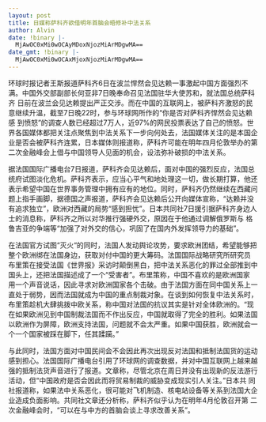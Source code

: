 ```yaml
---
layout: post
title: 日媒称萨科齐欲借明年首脑会晤修补中法关系
author: Alvin
date: !binary |-
  MjAwOC0xMi0wOCAyMDoxNjozMiArMDgwMA==
date_gmt: !binary |-
  MjAwOC0xMi0wOCAxMjoxNjozMiArMDgwMA==
---
```

环球时报记者王斯报道萨科齐6日在波兰悍然会见达赖一事激起中国方面强烈不满。中国外交部副部长何亚非7日晚奉命召见法国驻华大使苏和，就法国总统萨科齐
日前在波兰会见达赖提出严正交涉。而在中国的互联网上，被萨科齐激怒的民意继续升温，截至7日晚22时，参与环球网所作的“你是否对萨科齐悍然会见达赖感
到愤怒”的调查人数已经超过7万人，近97%的网民投票表达了自己的愤怒。世界各国媒体都把关注点聚焦到中法关系下一步向何处去，法国媒体关注的是本国企
业是否会被萨科齐连累，日本媒体则报道称，萨科齐可能在明年四月伦敦举办的第二次金融峰会上借与中国领导人见面的机会，设法弥补破损的中法关系。


据法国国际广播电台7日报道，萨科齐会见达赖后，面对中国的强烈反应，法国总统府试图淡化危机。萨科齐表示，应当心平气和地处理这一切，做长期打算，他还
表示希望中国在世界事务管理中拥有应有的地位。同时，萨科齐仍然继续在西藏问题上指手画脚，据德国之声报道，萨科齐会见达赖后公开向媒体宣称，“达赖并没
有追求独立”，欧洲对西藏的局势“感到担忧”。日本共同社7日援引据萨科齐身边人士的消息称，萨科齐之所以对华推行强硬外交，原因在于他通过调解俄罗斯与
格鲁吉亚的争端等“加强了对外交的信心，巩固了在国内外发挥领导力的基础”。


在法国官方试图“灭火“的同时，法国人发动舆论攻势，要求欧洲团结，希望能够把整个欧洲绑在法国身边，获取对付中国的更大筹码。法国国际战略研究所研究员
布里策在接受法国《世界报》采访时颠倒黑白，把中法关系恶化的罪过全部推到中国头上，还把法国描述成了一个“受害者”。布里策称，中国不喜欢的是欧洲国家
用一个声音说话，因此寻求对欧洲国家各个击破。由于法国方面在同中国关系上一直处于弱势，因而法国就成为中国的重点制裁对象。在谈到如何恢复中法关系时，
布里策趁机大肆挑拨中欧关系，称中国对法国的抗议其实是针对全体欧洲的。“现在如果欧洲见到中国制裁法国而不作出反应，中国就取得了完全的胜利。如果法国
以欧洲作为屏障，欧洲支持法国，问题就不会太严重。如果中国获胜，欧洲就会一个一个国家被踩在脚下，任其蹂躏。”


与此同时，法国方面对中国民间会不会因此再次出现反对法国和抵制法国货的运动感到担心。法国国际广播电台引用了环球网的调查数据，并对中国互联网上越来越
强的抵制法货声音进行了报道。文章称，尽管北京在周日并没有出现新的反法游行活动，但“中国政府是否会因此而将贸易制裁的威胁变成现实引人关注。”日本共
同社报道称，如果法中关系恶化，很可能对飞机制造、核电站设备等关系到法国大企业造成负面影响。共同社文章还分析称，萨科齐似乎认为在明年4月伦敦召开第
二次金融峰会时，“可以在与中方的首脑会谈上寻求改善关系”。
